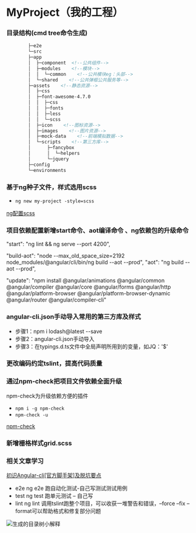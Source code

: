 # MyProject（我的工程）

### 目录结构(cmd tree命令生成)

```html
        ├─e2e
        └─src
        ├─app   
        │  ├─component  <!--公共组件-->
        │  ├─modules    <!--模块-->
        │  │  └─common    <!--公共模块eg：头部-->
        │  └─shared    <!--公共弹框公共服务等-->
        ├─assets    <!--静态资源-->
        │  ├─css
        │  ├─font-awesome-4.7.0
        │  │  ├─css
        │  │  ├─fonts
        │  │  ├─less
        │  │  └─scss
        │  ├─icon    <!--图标资源-->
        │  ├─images    <!--图片资源-->
        │  ├─mock-data    <!--前端模拟数据-->
        │  └─scripts    <!--第三方库-->
        │      ├─fancybox
        │      │  └─helpers
        │      └─jquery
        ├─config
        └─environments
```


### 基于ng种子文件，样式选用scss

+ `ng new my-project -style=scss`

[ng配置scss](http://blog.csdn.net/zhaoruda/article/details/72989762)

### 项目依赖配置新增start命令、aot编译命令 、ng依赖包的升级命令

"start": "ng lint && ng serve --port 4200",

"build-aot": "node --max_old_space_size=2192 node_modules/@angular/cli/bin/ng build --aot --prod",
"aot": "ng build --aot --prod",

"update": "npm install @angular/animations @angular/common @angular/compiler @angular/core @angular/forms @angular/http @angular/platform-browser @angular/platform-browser-dynamic @angular/router @angular/compiler-cli"

### angular-cli.json手动导入常用的第三方库及样式

+ 步骤1：npm i lodash@latest --save
+ 步骤2：angular-cli.json手动导入
+ 步骤3：在typings.d.ts文件中全局声明所用到的变量，如JQ：'$'


### 更改编码约定tslint，提高代码质量

### 通过npm-check把项目文件依赖全面升级

npm-check为升级依赖方便的插件
+ `npm i -g npm-check`
+ `npm-check -u`

[npm-check](https://github.com/dylang/npm-check)

### 新增栅格样式grid.scss

### 相关文章学习

[初识Angular-cli[官方脚手架]及脱坑要点](http://blog.csdn.net/crper/article/details/62884688)

+ e2e	ng e2e	跑自动化测试-自己写测试测试用例
+ test	ng test	跑单元测试 – 自己写
+ lint	ng lint	调用tslint跑整个项目，可以收获一堆警告和错误，–force –fix –format可以帮助格式和修复部分问题

![生成的目录树小解释](http://img.blog.csdn.net/20170317113912130?watermark/2/text/aHR0cDovL2Jsb2cuY3Nkbi5uZXQvY3JwZXI=/font/5a6L5L2T/fontsize/400/fill/I0JBQkFCMA==/dissolve/70/gravity/SouthEast) 



